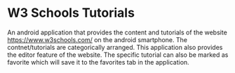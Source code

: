# W3 Schools Tutorials

An android application that provides the content and tutorials of the website https://www.w3schools.com/ on the android smartphone. The contnet/tutorials are categorically arranged. This application also provides the editor feature of the website. The specific tutorial can also be marked as favorite which will save it to the favorites tab in the application.

